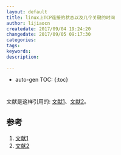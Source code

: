 ```yaml
---
layout: default
title: linux上TCP连接的状态以及几个关键的时间
author: lijiaocn
createdate: 2017/09/04 19:24:20
changedate: 2017/09/05 09:17:30
categories:
tags:
keywords:
description: 

---
```


* auto-gen TOC:
{:toc}

# 

文献是这样引用的: [文献1][1]、[文献2][2]。

## 参考

1. [文献1][1]
2. [文献2][2]

[1]: 1.com  "文献1" 
[2]: 2.com  "文献1" 
